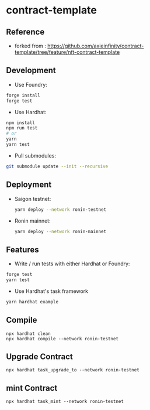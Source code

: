# contract-template

## Reference
- forked from : https://github.com/axieinfinity/contract-template/tree/feature/nft-contract-template

## Development

- Use Foundry:

```bash
forge install
forge test
```

- Use Hardhat:

```bash
npm install
npm run test
# or
yarn
yarn test
```

- Pull submodules:

```bash
git submodule update --init --recursive
```

## Deployment

- Saigon testnet:

    ```bash
    yarn deploy --network ronin-testnet
    ```

- Ronin mainnet:

    ```bash
    yarn deploy --network ronin-mainnet
    ```

## Features

- Write / run tests with either Hardhat or Foundry:

```bash
forge test
yarn test
```

- Use Hardhat's task framework

```bash
yarn hardhat example
```

## Compile
```
npx hardhat clean
npx hardhat compile --network ronin-testnet
```

## Upgrade Contract
```
npx hardhat task_upgrade_to --network ronin-testnet
```

## mint Contract
```
npx hardhat task_mint --network ronin-testnet
```